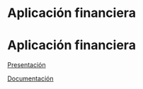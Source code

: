 # Aplicación financiera

# Aplicación financiera


[Presentación](https://docs.google.com/presentation/d/1uCNtlsDHLwMzgMSO_a2-QQZ_MFx_RyVhHvS3nSQc7iA/edit?usp=sharing) 


[Documentación](https://drive.google.com/open?id=1l94l2xshJ4fuqzPMrJDnjESk5YsD1mbE) 
